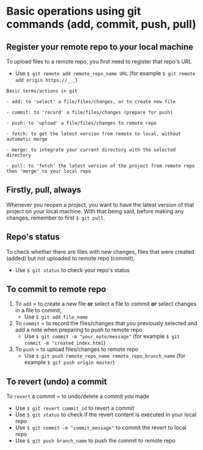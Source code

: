 # Basic operations using git commands (add, commit, push, pull)

## Register your remote repo to your local machine

To upload files to a remote repo, you first need to register that repo's URL
- Use ```$ git remote add remote_repo_name URL``` (for example ```$ git remote add origin https://___```)

```
Basic terms/actions in git

- add: to 'select' a file/files/changes, or to create new file

- commit: to 'record' a file/files/changes (prepare for push)

- push: to 'upload' a file/files/changes to remote repo

- fetch: to get the latest version from remote to local, without automatic merge

- merge: to integrate your current directory with the selected directory

- pull: to 'fetch' the latest version of the project from remote repo then 'merge' to your local repo
```

## Firstly, pull, always

Whenever you reopen a project, you want to have the latest version of that project on your local machine. With that being said, before making any changes, remember to first ```$ git pull```.

## Repo's status

To check whether there are files with new changes, files that were created (added) but not uploaded to remote repo (commit), 
- Use ```$ git status``` to check your repo's status

## To commit to remote repo

1. To ```add``` = to create a new file **or** select a file to commit **or** select changes in a file to commit,
   -  Use ```$ git add file_name```
2. To ```commit``` = to record the files/changes that you previously selected and add a note when preparing to push to remote repo
   - Use ```$ git commit -m "your_note/message"``` (for example ```$ git commit -m "created index.html```)
3. To ```push``` = to upload files/changes to remote repo
   - Use ```$ git push remote_repo_name remote_repo_branch_name``` (for example ```$ git push origin master```)

## To revert (undo) a commit

To ```revert``` a commit = to undo/delete a commit you made
- Use ```$ git revert commit_id``` to revert a commit
- Use ```$ git status``` to check if the revert content is executed in your local repo
- Use ```$ git commit -m "commit_message"``` to commit the revert to local repo
- Use ```$ git push branch_name``` to push the commit to remote repo